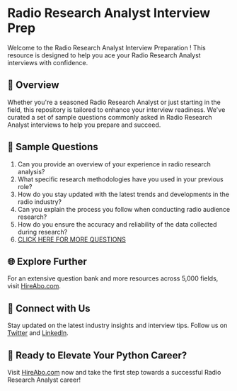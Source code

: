 # Radio Research Analyst Interview Prep

Welcome to the Radio Research Analyst Interview Preparation ! This resource is designed to help you ace your Radio Research Analyst interviews with confidence.

## 🚀 Overview

Whether you're a seasoned Radio Research Analyst or just starting in the field, this repository is tailored to enhance your interview readiness. We've curated a set of sample questions commonly asked in Radio Research Analyst interviews to help you prepare and succeed.

## 📝 Sample Questions

1. Can you provide an overview of your experience in radio research analysis?
2. What specific research methodologies have you used in your previous role?
3. How do you stay updated with the latest trends and developments in the radio industry?
4. Can you explain the process you follow when conducting radio audience research?
5. How do you ensure the accuracy and reliability of the data collected during research?
6. [CLICK HERE FOR MORE QUESTIONS](https://hireabo.com/job/8_2_42/Radio%20Research%20Analyst)

## 🌐 Explore Further

For an extensive question bank and more resources across 5,000 fields, visit [HireAbo.com](https://www.hireabo.com).

## 📱 Connect with Us

Stay updated on the latest industry insights and interview tips. Follow us on [Twitter](https://twitter.com/hireabo) and [LinkedIn](https://www.linkedin.com/in/hire-abo-3609972a8/).

## 🚀 Ready to Elevate Your Python Career?

Visit [HireAbo.com](https://www.hireabo.com) now and take the first step towards a successful Radio Research Analyst career!